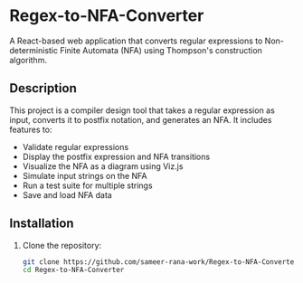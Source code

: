 # Regex-to-NFA-Converter

A React-based web application that converts regular expressions to Non-deterministic Finite Automata (NFA) using Thompson's construction algorithm.

## Description
This project is a compiler design tool that takes a regular expression as input, converts it to postfix notation, and generates an NFA. It includes features to:
- Validate regular expressions
- Display the postfix expression and NFA transitions
- Visualize the NFA as a diagram using Viz.js
- Simulate input strings on the NFA
- Run a test suite for multiple strings
- Save and load NFA data

## Installation
1. Clone the repository:
   ```bash
   git clone https://github.com/sameer-rana-work/Regex-to-NFA-Converter.git
   cd Regex-to-NFA-Converter